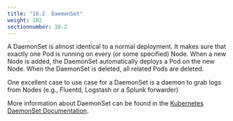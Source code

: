 ```yaml
---
title: "10.2  DaemonSet"
weight: 102
sectionnumber: 10.2
---
```


A DaemonSet is almost identical to a normal deployment. It makes sure that exactly one Pod is running on every (or some specified) Node. When a new Node is added, the DaemonSet automatically deploys a Pod on the new Node.
When the DaemonSet is deleted, all related Pods are deleted.

One excellent case to use case for a DaemonSet is a daemon to grab logs from Nodes (e.g., Fluentd, Logstash or a Splunk forwarder)

More information about DaemonSet can be found in the [Kubernetes DaemonSet Documentation](https://kubernetes.io/docs/concepts/workloads/controllers/daemonset/).
